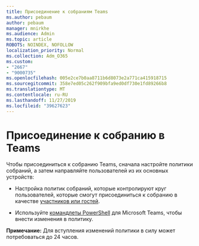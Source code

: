 ```yaml
---
title: Присоединение к собраниям Teams
ms.author: pebaum
author: pebaum
manager: mnirkhe
ms.audience: Admin
ms.topic: article
ROBOTS: NOINDEX, NOFOLLOW
localization_priority: Normal
ms.collection: Adm_O365
ms.custom:
- "2667"
- "9000735"
ms.openlocfilehash: 005e2ce7b0aa8711b6d8073e2a771ca415918715
ms.sourcegitcommit: 358e7ed05c262f909bfa9ed0df730e1fd89266b8
ms.translationtype: MT
ms.contentlocale: ru-RU
ms.lasthandoff: 11/27/2019
ms.locfileid: "39627623"
---
```

# <a name="join-a-meeting-in-teams"></a>Присоединение к собранию в Teams

Чтобы присоединиться к собранию Teams, сначала настройте политики собраний, а затем направляйте пользователей из их основных устройств:

- Настройка политик собраний, которые контролируют круг пользователей, которые смогут присоединиться к собранию в качестве [участников или гостей](https://docs.microsoft.com/microsoftteams/meeting-policies-in-teams#meeting-policy-settings---participants--guests). 

- Используйте [командлеты PowerShell](https://docs.microsoft.com/microsoftteams/teams-powershell-overview) для Microsoft Teams, чтобы внести изменения в политику.    

**Примечание:** Для вступления изменений политики в силу может потребоваться до 24 часов.